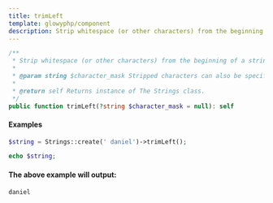 ```yaml
---
title: trimLeft
template: glowyphp/component
description: Strip whitespace (or other characters) from the beginning of a string.
---
```


```php
/**
 * Strip whitespace (or other characters) from the beginning of a string.
 *
 * @param string $character_mask Stripped characters can also be specified using the character_mask parameter.
 *
 * @return self Returns instance of The Strings class.
 */
public function trimLeft(?string $character_mask = null): self
```

#### Examples

```php
$string = Strings::create(' daniel')->trimLeft();

echo $string;
```

#### The above example will output:

```text
daniel
```
